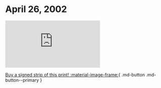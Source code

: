 # April 26, 2002

![](https://www.achewood.com/comic.php?date=04262002)

[Buy a signed strip of this print! :material-image-frame:](https://achewood-holiday-pop-up.myshopify.com/products/strip#04262002){ .md-button .md-button--primary }
